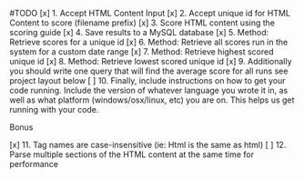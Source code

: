 #TODO
[x] 1. Accept HTML Content Input
[x] 2. Accept unique id for HTML Content to score (filename prefix)
[x] 3. Score HTML content using the scoring guide
[x] 4. Save results to a MySQL database
[x] 5. Method: Retrieve scores for a unique id
[x] 6. Method: Retrieve all scores run in the system for a custom date range
[x] 7. Method: Retrieve highest scored unique id
[x] 8. Method: Retrieve lowest scored unique id
[x] 9. Additionally you should write one query that will find the average score for all runs see project layout below
[ ] 10. Finally, include instructions on how to get your code running. Include the version of whatever language you wrote it in, as well as what platform (windows/osx/linux, etc) you are on. This helps us get running with your code.

Bonus

[x] 11. Tag names are case-insensitive (ie: Html is the same as html)
[ ] 12. Parse multiple sections of the HTML content at the same time for performance
